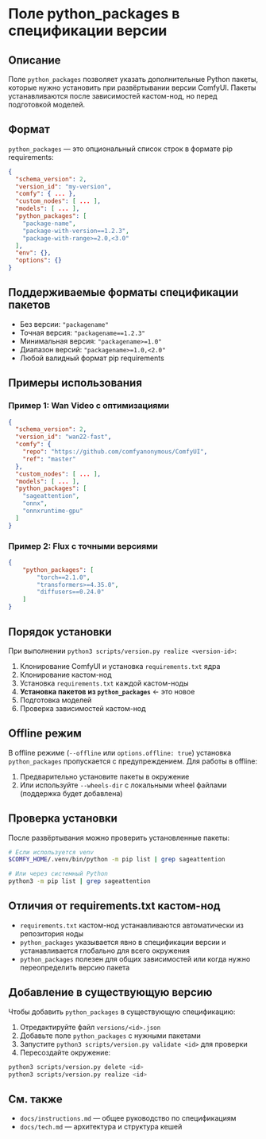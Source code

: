 # Поле python_packages в спецификации версии

## Описание

Поле `python_packages` позволяет указать дополнительные Python пакеты, которые нужно установить при развёртывании версии ComfyUI. Пакеты устанавливаются после зависимостей кастом-нод, но перед подготовкой моделей.

## Формат

`python_packages` — это опциональный список строк в формате pip requirements:

```json
{
  "schema_version": 2,
  "version_id": "my-version",
  "comfy": { ... },
  "custom_nodes": [ ... ],
  "models": [ ... ],
  "python_packages": [
    "package-name",
    "package-with-version==1.2.3",
    "package-with-range>=2.0,<3.0"
  ],
  "env": {},
  "options": {}
}
```

## Поддерживаемые форматы спецификации пакетов

-   Без версии: `"packagename"`
-   Точная версия: `"packagename==1.2.3"`
-   Минимальная версия: `"packagename>=1.0"`
-   Диапазон версий: `"packagename>=1.0,<2.0"`
-   Любой валидный формат pip requirements

## Примеры использования

### Пример 1: Wan Video с оптимизациями

```json
{
  "schema_version": 2,
  "version_id": "wan22-fast",
  "comfy": {
    "repo": "https://github.com/comfyanonymous/ComfyUI",
    "ref": "master"
  },
  "custom_nodes": [ ... ],
  "models": [ ... ],
  "python_packages": [
    "sageattention",
    "onnx",
    "onnxruntime-gpu"
  ]
}
```

### Пример 2: Flux с точными версиями

```json
{
    "python_packages": [
        "torch==2.1.0",
        "transformers>=4.35.0",
        "diffusers==0.24.0"
    ]
}
```

## Порядок установки

При выполнении `python3 scripts/version.py realize <version-id>`:

1. Клонирование ComfyUI и установка `requirements.txt` ядра
2. Клонирование кастом-нод
3. Установка `requirements.txt` каждой кастом-ноды
4. **Установка пакетов из `python_packages`** ← это новое
5. Подготовка моделей
6. Проверка зависимостей кастом-нод

## Offline режим

В offline режиме (`--offline` или `options.offline: true`) установка `python_packages` пропускается с предупреждением. Для работы в offline:

1. Предварительно установите пакеты в окружение
2. Или используйте `--wheels-dir` с локальными wheel файлами (поддержка будет добавлена)

## Проверка установки

После развёртывания можно проверить установленные пакеты:

```bash
# Если используется venv
$COMFY_HOME/.venv/bin/python -m pip list | grep sageattention

# Или через системный Python
python3 -m pip list | grep sageattention
```

## Отличия от requirements.txt кастом-нод

-   `requirements.txt` кастом-нод устанавливаются автоматически из репозитория ноды
-   `python_packages` указывается явно в спецификации версии и устанавливается глобально для всего окружения
-   `python_packages` полезен для общих зависимостей или когда нужно переопределить версию пакета

## Добавление в существующую версию

Чтобы добавить `python_packages` в существующую спецификацию:

1. Отредактируйте файл `versions/<id>.json`
2. Добавьте поле `python_packages` с нужными пакетами
3. Запустите `python3 scripts/version.py validate <id>` для проверки
4. Пересоздайте окружение:

```bash
python3 scripts/version.py delete <id>
python3 scripts/version.py realize <id>
```

## См. также

-   `docs/instructions.md` — общее руководство по спецификациям
-   `docs/tech.md` — архитектура и структура кешей
